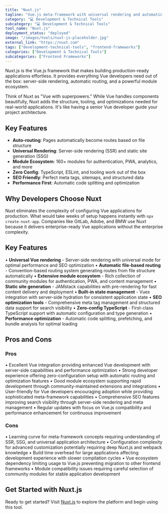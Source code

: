 ```yaml
---
title: "Nuxt.js"
tagline: "Vue.js meta-framework with universal rendering and automatic routing"
category: "💻 Development & Technical Tools"
subcategory: "💻 Development & Technical Tools"
tool_name: "Nuxt.js"
deployment_status: "deployed"
image: "/images/tools/nuxt-js-placeholder.jpg"
external_link: "https://nuxt.com"
tags: ["development-technical-tools", "frontend-frameworks"]
categories: ["Development & Technical Tools"]
subcategories: ["Frontend Frameworks"]
---
```

Nuxt.js is the Vue.js framework that makes building production-ready applications effortless. It provides everything Vue developers need out of the box: server-side rendering, automatic routing, and a powerful module ecosystem.

Think of Nuxt as "Vue with superpowers." While Vue handles components beautifully, Nuxt adds the structure, tooling, and optimizations needed for real-world applications. It's like having a senior Vue developer guide your project architecture.

## Key Features
- **Auto-routing**: Pages automatically become routes based on file structure
- **Universal Rendering**: Server-side rendering (SSR) and static site generation (SSG)
- **Module Ecosystem**: 160+ modules for authentication, PWA, analytics, and more
- **Zero Config**: TypeScript, ESLint, and tooling work out of the box
- **SEO Friendly**: Perfect meta tags, sitemaps, and structured data
- **Performance First**: Automatic code splitting and optimization

## Why Developers Choose Nuxt
Nuxt eliminates the complexity of configuring Vue applications for production. What would take weeks of setup happens instantly with `npx create-nuxt-app`. Companies like GitLab, Adobe, and BMW use Nuxt because it delivers enterprise-ready Vue applications without the enterprise complexity.

## Key Features

• **Universal Vue rendering** - Server-side rendering with universal mode for optimal performance and SEO optimization
• **Automatic file-based routing** - Convention-based routing system generating routes from file structure automatically
• **Extensive module ecosystem** - Rich collection of community modules for authentication, PWA, and content management
• **Static site generation** - JAMstack capabilities with pre-rendering for fast content delivery and deployment
• **Built-in state management** - Vuex integration with server-side hydration for consistent application state
• **SEO optimization tools** - Comprehensive meta tag management and structured data support for search visibility
• **Zero-config TypeScript** - First-class TypeScript support with automatic configuration and type generation
• **Performance optimization** - Automatic code splitting, prefetching, and bundle analysis for optimal loading

## Pros and Cons

### Pros
• Excellent Vue integration providing enhanced Vue development with server-side capabilities and performance optimization
• Strong developer experience offering zero-configuration setup with automatic routing and optimization features
• Good module ecosystem supporting rapid development through community-maintained extensions and integrations
• User-friendly for Vue developers encouraging adoption while providing sophisticated meta-framework capabilities
• Comprehensive SEO features improving search visibility through server-side rendering and meta management
• Regular updates with focus on Vue.js compatibility and performance enhancement for continuous improvement

### Cons
• Learning curve for meta-framework concepts requiring understanding of SSR, SSG, and universal application architecture
• Configuration complexity for advanced customization potentially requiring deep Nuxt.js and webpack knowledge
• Build time overhead for large applications affecting development experience with slower compilation cycles
• Vue ecosystem dependency limiting usage to Vue.js preventing migration to other frontend frameworks
• Module compatibility issues requiring careful selection of community modules for stable application development

## Get Started with Nuxt.js

Ready to get started? Visit [Nuxt.js](https://nuxt.com) to explore the platform and begin using this tool.